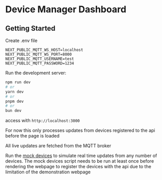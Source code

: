 # Device Manager Dashboard

## Getting Started

Create .env file

```
NEXT_PUBLIC_MQTT_WS_HOST=localhost
NEXT_PUBLIC_MQTT_WS_PORT=8000
NEXT_PUBLIC_MQTT_USERNAME=test
NEXT_PUBLIC_MQTT_PASSWORD=1234
```

Run the development server:

```bash
npm run dev
# or
yarn dev
# or
pnpm dev
# or
bun dev
```

access with `http://localhost:3000`

For now this only processes updates from devices registered to the api before the page is loaded

All live updates are fetched from the MQTT broker

Run the [mock devices](https://github.com/GeminiZA/mock-iot-device) to simulate real time updates from any number of devices. The mock devices script needs to be run at least once before rendering the webpage to register the devices with the api due to the limitation of the demonstration webpage
